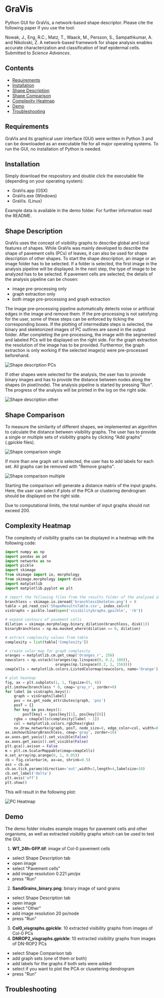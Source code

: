 # GraVis
Python GUI for GraVis, a network-based shape descriptor.
Please cite the following paper if you use the tool:

   Nowak, J., Eng, R.C., Matz, T., Waack, M., Persson, S., Sampathkumar, A. and Nikoloski, Z.
   A network-based framework for shape analysis enables accurate characterization and classification of leaf epidermal cells.
   Submitted to *Science Advances*.

## Contents
  - [Requirements](#requirements)
  - [Installation](#installation)
  - [Shape Description](#shape-description)
  - [Shape Comparison](#shape-comparison)
  - [Complexity Heatmap](#complexity-heatmap)
  - [Demo](#demo)
  - [Troubleshooting](#troubleshooting)

## Requirements
GraVis and its graphical user interface (GUI) were written in Python 3 and can be downloaded as an executable file for all major operating systems. To run the GUI, no installation of Python is needed.

## Installation
Simply download the respository and double click the executable file (depending on your operating system):
  - GraVis.app (OSX)
  - GraVis.exe (Windows)
  - GraVis. (Linux)

Example data is available in the demo folder. For further information read the README.

## Shape Description
GraVis uses the concept of visibility graphs to describe global and local features of shapes. While GraVis was mainly developed to describe the shape of pavement cells (PCs) of leaves, it can also be used for shape description of other shapes.
To start the shape description, an image or an image folder has to be selected. If a folder is selected, the first image in the analysis pipeline will be displayed.
In the next step, the type of image to be analyzed has to be selected. If pavement cells are selected, the details of the analysis pipeline can be chosen:
  - image pre-processing only
  - graph extraction only
  - both image pre-processing and graph extraction

The image pre-processing pipeline automatically detects noise or artificial edges in the image and remove them. If the pre-processing is not satisfying for the user, some of these steps can be enforced by ticking the corresponding boxes. If the plotting of intermediate steps is selected, the binary and skeletonized images of  PC outlines are saved in the output folder. After completing the pre-processing, the image with the segmented and labeled PCs will be displayed on the right side.
For the graph extraction the resolution of the image has to be provided. Furthermor, the graph extraction is only working if the selected image(s) were pre-processed beforehand.

![Shape description PCs](<img src="https://.github.com/janowak90/GraVisGUI/doc/images/GraVisGUI_description_PCs.png" width="400">)

If other shapes were selected for the analysis, the user has to provide binary images and has to provide the distance between nodes along the shapes (in pixel/node). The analysis pipeline is started by pressing "Run". The progress of the analysis will be printed in the log on the right side.

![Shape description other](/doc/images/GraVisGUI_description_other.png)

## Shape Comparison
To measure the similarity of different shapes, we implemented an algorithm to calculate the distance between visibility graphs. The user has to provide a single or multiple sets of visibility graphs by clicking "Add graphs" (.gpickle files).

![Shape comparison single](/doc/images/GraVisGUI_comparison_single.png)

If more than one graph set is selected, the user has to add labels for each set. All graphs can be removed with "Remove graphs".

![Shape comparison multiple](/doc/images/GraVisGUI_comparison_multiple.png)

Starting the comparison will generate a distance matrix of the input graphs. Here, the user can select if plots of the PCA or clustering dendrogram should be displayed on the right side.

Due to computational limits, the total number of input graphs should not exceed 200.

## Complexity Heatmap
The complexity of visibility graphs can be displayed in a heatmap with the following code:

```python
import numpy as np
import pandas as pd
import networkx as nx
import pickle
import skimage
from skimage import io, morphology
from skimage.morphology import disk
import matplotlib
import matplotlib.pyplot as plt

# import the following files from the results folder of the analyzed image (enable plotting of intermediate steps)
branchless = skimage.io.imread('branchlessSkeleton.png') > 0
table = pd.read_csv('ShapeResultsTable.csv', index_col=0)
visGraphs = pickle.load(open('visibilityGraphs.gpickle', 'rb'))

# expand contours of pavement cells
dilation = skimage.morphology.binary_dilation(branchless, disk(1))
binaryBranchless = np.ma.masked_where(dilation == 0, dilation)

# extract complexity values from table
complexity = list(table['Complexity'])

# create color map for graph complexity
oranges = matplotlib.cm.get_cmap('Oranges_r', 256)
newcolors = np.vstack((oranges(np.linspace(0, 0.2, 100)),
                       oranges(np.linspace(0.2, 1, 156))))
cmapCells = matplotlib.colors.ListedColormap(newcolors, name='Orange')

# plot heatmap
fig, ax = plt.subplots(1, 1, figsize=(5, 6))
plt.imshow(branchless * 0, cmap='gray_r', zorder=0)
for label in visGraphs.keys():
    graph = visGraphs[label]
    pos = nx.get_node_attributes(graph, 'pos')
    posT = {}
    for key in pos.keys():
        posT[key] = [pos[key][1], pos[key][0]]
    rgba = cmapCells(complexity[label - 1])
    col = matplotlib.colors.rgb2hex(rgba)
    nx.draw_networkx(graph, posT, node_size=0, edge_color=col, width=0.2, with_labels=False)
ax.imshow(binaryBranchless, cmap='gray', zorder=10)
ax.axes.get_yaxis().set_visible(False)
ax.axes.get_xaxis().set_visible(False)
plt.gca().axison = False
m = plt.cm.ScalarMappable(cmap=cmapCells)
m.set_array(np.arange(0, 1, 0.05))
cb = fig.colorbar(m, ax=ax, shrink=0.5)
axs = cb.ax
cb.ax.tick_params(direction='out',width=2,length=4,labelsize=10)
cb.set_label('delta')
plt.axis('off')
plt.show()
```
This will result in the following plot:

![PC Heatmap](/doc/images/GraVisGUI_heatmapPCs.png)

## Demo
The demo folder inludes example images for pavement cells and other organisms, as well as extracted visibility graphs which can be used to test the GUI.
1. **WT_24h-GFP.tif**: image of Col-0 pavement cells
  - select Shape Description tab
  - open image
  - select "Pavement cells"
  - add image resolution 0.221 µm/px
  - press "Run"
2. **SandGrains_binary.png**: binary image of sand grains
  - select Shape Description tab
  - open image
  - select "Other"
  - add image resolution 20 px/node
  - press "Run"
3. **Col0_visgraphs.gpickle**: 10 extracted visibility graphs from images of Col-0 PCs
4. **DNROP2_visgraphs.gpickle**: 10 extracted visibility graphs from images of DN-ROP2 PCs
  - select Shape Comparison tab
  - add graph sets (one of them or both)
  - add labels for the graphs if both sets were added
  - select if you want to plot the PCA or clusetering dendrogram
  - press "Run"

## Troubleshooting
